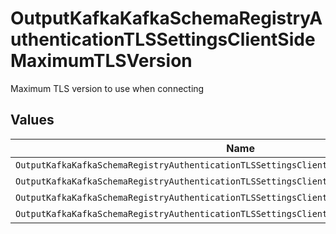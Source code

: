 # OutputKafkaKafkaSchemaRegistryAuthenticationTLSSettingsClientSideMaximumTLSVersion

Maximum TLS version to use when connecting


## Values

| Name                                                                                       | Value                                                                                      |
| ------------------------------------------------------------------------------------------ | ------------------------------------------------------------------------------------------ |
| `OutputKafkaKafkaSchemaRegistryAuthenticationTLSSettingsClientSideMaximumTLSVersionTlSv1`  | TLSv1                                                                                      |
| `OutputKafkaKafkaSchemaRegistryAuthenticationTLSSettingsClientSideMaximumTLSVersionTlSv11` | TLSv1.1                                                                                    |
| `OutputKafkaKafkaSchemaRegistryAuthenticationTLSSettingsClientSideMaximumTLSVersionTlSv12` | TLSv1.2                                                                                    |
| `OutputKafkaKafkaSchemaRegistryAuthenticationTLSSettingsClientSideMaximumTLSVersionTlSv13` | TLSv1.3                                                                                    |